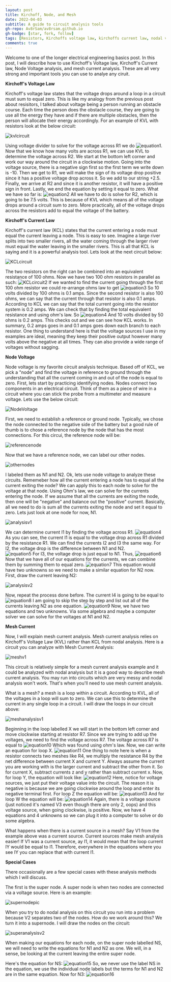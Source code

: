 ```yaml
---
layout: post
title: Kirchoff, Node, and Mesh
date: 2022-04-03
subtitle: A guide to circuit analysis tools
gh-repo: Av8rSam/av8rsam.github.io
gh-badge: [star, fork, follow]
tags: [Resistors, Kirchoffs voltage law, kirchoffs current law, nodal voltage analysis, mesh current analysis]
comments: true
---
```


Welcome to one of the longer electrical engineering basics post. In this post, I will describe how to use Kirchoff's Voltage law, Kirchoff's Current law, Node Voltage analysis, and mesh current analysis. These are all very strong and important tools you can use to analye any ciruit. 

**Kirchoff's Voltage Law**

Kirchoff's voltage law states that the voltage drops around a loop in a circuit must sum to equal zero. This is like my analogy from the previous post about resisitors, I talked about voltage being a person running an obstacle course. Each time the person does the obstacle course, they are going to use all the energy they have and if there are multiple obstacles, then the person will allocate their energy accordingly. 
For an example of KVL with resistors look at the below circuit:

![kvlcircuit](/assets/img/KVLcircuitpic.PNG)

Using voltage divider to solve for the voltage across R1 we do 
![equation1](https://latex.codecogs.com/png.image?\dpi{110}10*\frac{25}{100}&space;=&space;2.5&space;). Now that we know how many volts are across R1, we can use KVL to determine the voltage across R2. We start at the bottom left corner and work our way around the circuit in a clockwise motion. Going into the voltage source, there is a negative sign first so the first term we write down is -10. Then we get to R1, we will make the sign of its voltage drop positive since it has a positive voltage drop across it. So we add to our string +2.5. Finally, we arrive at R2 and since it is another resistor, it will have a positive sign in front.
Lastly, we end the equation by setting it equal to zero. What we have so far is: 
![equation2](https://latex.codecogs.com/png.image?\dpi{110}-10&space;&plus;&space;2.5&space;&plus;&space;R_2&space;=&space;0)
All we have to do is solve for R2, which is going to be 7.5 volts. This is because of KVL which means all of the voltage drops around a circuit sum to zero. More practically, all of the voltage drops across the resistors add to equal the voltage of the battery. 

**Kirchoff's Current Law**

Kirchoff's current law (KCL) states that the current entering a node must equal the current leaving a node. This is easy to see. Imagine a large river splits into two smaller rivers, all the water coming through the larger river must equal the water leaving in the smaller rivers. This is all that KCL is saying and it is a powerful analysis tool. Lets look at the next circuit below:

![KCLcircuit](/assets/img/KCLcircuitpic.PNG)

The two resistors on the right can be combined into an equivalent resistance of 100 ohms. Now we have two 100 ohm resistors in parallel as such:
![KCLcircuit2](/assets/img/KCLcircuit2pic.PNG)
If we wanted to find the current going through the first 100 ohm resistor we could re-arrange ohms law to get 
![equation3](https://latex.codecogs.com/svg.image?I&space;=&space;\frac{V}{R})
So 10 volts divided by 100 ohms is 0.1 amps. Since the second resistor is also 100 ohms, we can say that the current through that resistor is also 0.1 amps. According to KCL we can say that the total current going into the resistor system is 0.2 amps. We can check that by finding the total equivalent resistance and using ohm's law. So ![equation4](https://latex.codecogs.com/svg.image?\frac{1}{\frac{1}{100}&plus;\frac{1}{100}}&space;=&space;50) 
And 10 volts divided by 50 ohms is 0.2 amps. This checks out and we can see how KCL works. In summary, 0.2 amps goes in and 0.1 amps goes down each branch to each resistor. One thing to understand here is that the voltage sources I use in my examples are ideal, meaning they keep their positive output however many volts above the negative at all times. They can also provide a wide range of voltages without sagging. 

**Node Voltage**

Node voltage is my favorite circuit analysis technique. Based off of KCL, we pick a "node" and find the voltage in reference to ground through the understanding that all the current coming in and out of the node is equal to zero. First, lets start by practicing identifying nodes. Nodes connect two components in an electrical circuit. Think of them as a piece of wire in a circuit where you can stick the probe from a multimeter and measure voltage. Lets use the below circuit:

![NodeVoltage](/assets/img/NodeExamplePic.PNG)

First, we need to establish a reference or ground node. Typically, we chose the node connected to the negative side of the battery but a good rule of thumb is to chose a reference node by the node that has the most connections. For this circui, the reference node will be:

![referencenode](/assets/img/groundnode.jpg)

Now that we have a reference node, we can label our other nodes. 

![othernodes](/assets/img/othernodes.jpg)

I labeled them as N1 and N2. Ok, lets use node voltage to analyze these circuits. Rememeber how all the current entering a node has to equal all the current exiting the node? We can apply this to each node to solve for the voltage at that node. Using Ohm's law, we can solve for the currents entering the node. If we assume that all the currents are exiting the node, then one will be "negative" and balance out the "positive" current. Basically, all we need to do is sum all the currents exiting the node and set it equal to zero. Lets just look at one node for now, N1.

![analysisv1](/assets/img/analysisv1.jpg)

We can determine current I1 by finding the voltage across R1. 
![equation4](https://latex.codecogs.com/png.image?\dpi{110}I_1&space;=&space;\frac{N_1-V_1}{R_1})
As you can see, the current I1 is equal to the voltage drop across R1 divided by the resistance R1. We can find the currents I2 and I3 the same way. For I2, the voltage drop is the difference between N1 and N2.  
![equation5](https://latex.codecogs.com/png.image?\dpi{110}I_2&space;=&space;\frac{N_1-N_2}{R_2})
For I3, the voltage drop is just equal to N1. Thus, 
![equation6](https://latex.codecogs.com/png.image?\dpi{110}I_3&space;=&space;\frac{N_1}{R_3})
Now that we have all of our equations for the currents, we can combine them by summing them to equal zero. 
![equation7](https://latex.codecogs.com/png.image?\dpi{110}\frac{N_1-V_1}{R_1}&plus;\frac{N_1-N_2}{R_2}&plus;\frac{N_1}{R_3}=0)
This equation would have two unknowns so we need to make a similar equation for N2 now. First, draw the current leaving N2:

![analysisv2](/assets/img/analysisv2.jpg)

Now, repeat the process done before. The current I4 is going to be equal to 
![equation8](https://latex.codecogs.com/png.image?\dpi{110}I_4&space;=&space;\frac{N_2&space;-&space;N_1}{R_2})
I am going to skip the step by step and list out all of the currents leaving N2 as one equation.
![equation9](https://latex.codecogs.com/png.image?\dpi{110}\frac{N_2-N_1}{R_2}&plus;\frac{N_2}{R_4}&plus;\frac{N_2}{R_5&plus;R_6}=0)
Now, we have two equations and two unknowns. Via some algebra and maybe a computer solver we can solve for the voltages at N1 and N2.

**Mesh Current**

Now, I will explain mesh current analysis. Mesh current analysis relies on Kirchoff's Voltage Law (KVL) rather than KCL from nodal analysis. Here is a circuit you can analyze with Mesh Current Analysis:

![meshv1](/assets/img/meshexamplepic.jpg)

This circuit is relatively simple for a mesh current analysis example and it could be analyzed with nodal analysis but it is a good way to describe mesh current analysis. You may run into circuits which are very messy and nodal analysis won't work. That's when you'll need to use mesh current analysis. 

What is a mesh? a mesh is a loop within a circuit. According to KVL, all of the voltages in a loop will sum to zero. We can use this to determine the current in any single loop in a circuit. I will draw the loops in our circuit above:

![meshanalysisv1](/assets/img/meshanalysisv1.jpg)

Beginning in the loop labelled X we will start in the bottom left corner and move clockwise starting at resistor R7. Since we are trying to add up the voltages, we need to find the voltage across R7. The voltage across R7 is equal to 
![equation10](https://latex.codecogs.com/png.image?\dpi{110}I_x*R_7)
Which was found using ohm's law. Now, we can write an equation for loop X.
![equation11](https://latex.codecogs.com/png.image?\dpi{110}I_x(R_7)&plus;I_x(R_8)&plus;R_4(I_x-I_z)&plus;R_1(I_x-I_Y)=0)
One thing to note here is when a resistor connects two meshes like R4, we multiply the resistance R4 by the net difference between current X and current Y. Always assume the current you are working with is the larger current and subtract the other from it. So for current X, subtract currents z and y rather than subtract current x. Now, for loop Y, the equation will look like:
![equation12](https://latex.codecogs.com/png.image?\dpi{110}-V_1&plus;R_1(I_Y-I_X)&plus;R_6(I_Y-I_W)=0)
Here, notice for voltage sources, we just put their voltage value into the circuit. The reason it is negative is because we are going clockwise around the loop and enter its negative terminal first. For loop Z the equation will be:
![equation13](https://latex.codecogs.com/png.image?\dpi{110}R_4(I_z-I_X)&plus;R_5(I_Z)&plus;R_2(I_Z)&plus;R_3(I_Z-I_W)=0)
And for loop W the equation will be:
![equation14](https://latex.codecogs.com/png.image?\dpi{110}R_6(I_W-I_Y)&plus;R_3(I_W-I_Z)&plus;V_3=0)
Again, there is a voltage source (just noticed it's named V3 even though there are only 2, oops) and this voltage source, when going clockwise, is positive. 
Now, we have 4 equations and 4 unknowns so we can plug it into a computer to solve or do some algebra. 

What happens when there is a current source in a mesh? Say V1 from the example above was a current source. Current sources make mesh analysis easier! If V1 was a current source, ay I1, it would mean that the loop current IY would be equal to I1. Therefore, everywhere in the equations where you see IY you can replace that with current I1. 

**Special Cases** 

There occasionally are a few special cases with these analysis methods which I will discuss.

The first is the super node. A super node is when two nodes are connected via a voltage source. Here is an example:

![supernodepic](/assets/img/supernodepic.jpg)

When you try to do nodal analysis on this circuit you run into a problem because V2 separates two of the nodes. How do we work around this? We turn it into a supernode. I will draw the nodes on the circuit:

![superanalysisv2](/assets/img/superanalysisv2.jpg)

When making our equations for each node, on the super node labelled NS, we will need to write the equations for N1 and N2 as one. We will, in a sense, be looking at the current leaving the entire super node.

Here's the equation for NS:
![equation15](https://latex.codecogs.com/png.image?\dpi{110}\frac{N_1-V_1}{R_1}&plus;\frac{N_1}{R_3}&plus;\frac{N_2}{R_4}&plus;\frac{N_2-N_3}{R_6}=0)
So, we never use the label NS in the equation, we use the individual node labels but the terms for N1 and N2 are in the same equation. Now for N3:
![equation16](https://latex.codecogs.com/png.image?\dpi{110}\frac{N_3-N_2}{R_6}&plus;\frac{N_3}{R_5}=0)

